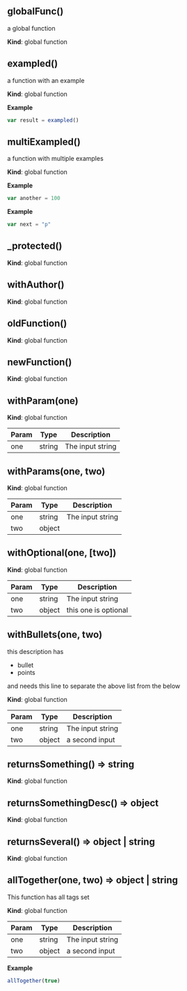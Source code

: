 ## globalFunc()
a global function

**Kind**: global function


## exampled()
a function with an example

**Kind**: global function  



**Example**
```js
var result = exampled()
```


## multiExampled()
a function with multiple examples

**Kind**: global function  



**Example**
```js
var another = 100
```
**Example**
```js
var next = "p"
```


## _protected()
**Kind**: global function


## withAuthor()
**Kind**: global function


## oldFunction()
**Kind**: global function


## newFunction()
**Kind**: global function


## withParam(one)
**Kind**: global function  

| Param | Type   | Description      |
| ----- | ------ | ---------------- |
| one   | string | The input string |


## withParams(one, two)
**Kind**: global function  

| Param | Type   | Description      |
| ----- | ------ | ---------------- |
| one   | string | The input string |
| two   | object |                  |


## withOptional(one, [two])
**Kind**: global function  

| Param | Type   | Description          |
| ----- | ------ | -------------------- |
| one   | string | The input string     |
| two   | object | this one is optional |


## withBullets(one, two)
this description has 

- bullet
- points

and needs this line to separate the above list from the below

**Kind**: global function  

| Param | Type   | Description      |
| ----- | ------ | ---------------- |
| one   | string | The input string |
| two   | object | a second input   |


## returnsSomething() ⇒ string
**Kind**: global function


## returnsSomethingDesc() ⇒ object
**Kind**: global function


## returnsSeveral() ⇒ object | string
**Kind**: global function


## allTogether(one, two) ⇒ object | string
This function has all tags set

**Kind**: global function  

| Param | Type   | Description      |
| ----- | ------ | ---------------- |
| one   | string | The input string |
| two   | object | a second input   |


**Example**
```js
allTogether(true)
```


